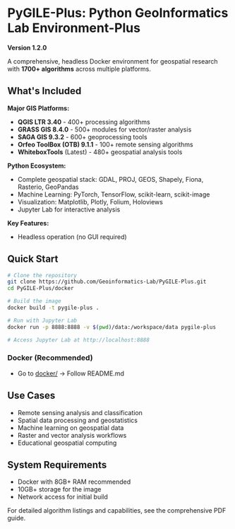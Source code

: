 # PyGILE-Plus: Python GeoInformatics Lab Environment-Plus
**Version 1.2.0**

A comprehensive, headless Docker environment for geospatial research with **1700+ algorithms** across multiple platforms.

## What's Included

**Major GIS Platforms:**
- **QGIS LTR 3.40** - 400+ processing algorithms
- **GRASS GIS 8.4.0** - 500+ modules for vector/raster analysis
- **SAGA GIS 9.3.2** - 600+ geoprocessing tools
- **Orfeo ToolBox (OTB) 9.1.1** - 100+ remote sensing algorithms
- **WhiteboxTools** (Latest) - 480+ geospatial analysis tools

**Python Ecosystem:**
- Complete geospatial stack: GDAL, PROJ, GEOS, Shapely, Fiona, Rasterio, GeoPandas
- Machine Learning: PyTorch, TensorFlow, scikit-learn, scikit-image
- Visualization: Matplotlib, Plotly, Folium, Holoviews
- Jupyter Lab for interactive analysis

**Key Features:**
- Headless operation (no GUI required)


## Quick Start

```bash
# Clone the repository
git clone https://github.com/Geoinformatics-Lab/PyGILE-Plus.git
cd PyGILE-Plus/docker

# Build the image
docker build -t pygile-plus .

# Run with Jupyter Lab
docker run -p 8888:8888 -v $(pwd)/data:/workspace/data pygile-plus

# Access Jupyter Lab at http://localhost:8888
```

### Docker (Recommended)
- Go to [docker/](https://github.com/Geoinformatics-Lab/PyGILE-Plus/tree/main/docker) → Follow README.md


## Use Cases

- Remote sensing analysis and classification
- Spatial data processing and geostatistics
- Machine learning on geospatial data
- Raster and vector analysis workflows
- Educational geospatial computing

## System Requirements

- Docker with 8GB+ RAM recommended
- 10GB+ storage for the image
- Network access for initial build

For detailed algorithm listings and capabilities, see the comprehensive PDF guide.

